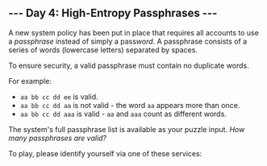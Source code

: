 <article class="day-desc"><h2>--- Day 4: High-Entropy Passphrases ---</h2><p>A new system policy has been put in place that requires all accounts to use a <em>passphrase</em> instead of simply a pass<em>word</em>. A passphrase consists of a series of words (lowercase letters) separated by spaces.</p>
<p>To ensure security, a valid passphrase must contain no duplicate words.</p>
<p>For example:</p>
<ul>
<li><code>aa bb cc dd ee</code> is valid.</li>
<li><code>aa bb cc dd aa</code> is not valid - the word <code>aa</code> appears more than once.</li>
<li><code>aa bb cc dd aaa</code> is valid - <code>aa</code> and <code>aaa</code> count as different words.</li>
</ul>
<p>The system's full passphrase list is available as your puzzle input. <em>How many passphrases are valid?</em></p>
</article>
<p>To play, please identify yourself via one of these services:</p>
